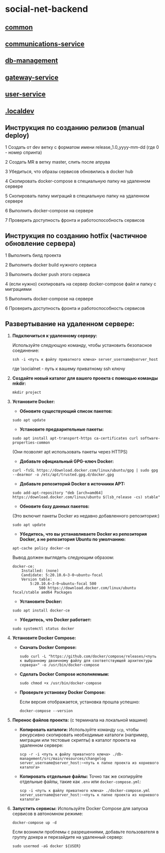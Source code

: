 # social-net-backend

## [common](./common/README.md)

## [communications-service](./communications-service/README.md)

## [db-management](./db-management/README.md)

## [gateway-service](./gateway-service/README.md)

## [user-service](./user-service/README.md)

## [.localdev](./.localdev/README.md)

## Инструкция по созданию релизов (manual deploy)
1 Создать от dev ветку с форматом имени release_1.0_yyyy-mm-dd (где 0 - номер спринта)

2 Создать MR в ветку master, слить после апрува

3 Убедиться, что образы сервисов обновились в docker hub

4 Cкопировать docker-compose в специальную папку на удаленном сервере

5 Скопировать папку миграций в специальную папку на удаленном сервере

6 Выполнить docker-compose на сервере

7 Проверить доступность фронта и работоспособность сервисов

## Инструкция по созданию hotfix (частичное обновление сервера)
1 Выполнить билд проекта

2 Выполнить docker build нужного сервиса

3 Выполнить docker push этого сервиса

4 (если нужно) скопировать на сервер docker-compose файл и папку с миграциями

5 Выполнить docker-compose на сервере

6 Проверить доступность фронта и работоспособность сервисов


## Развертывание на удаленном сервере:

1. **Подключиться к удаленному серверу:**
    
    Используйте следующую команду, чтобы установить безопасное соединение:
    ```
    ssh -i <путь к файлу приватного ключа> server_username@server_host
    ```
    где \socialnet - путь к вашему приватному ssh ключу

2. **Создайте новый каталог для вашего проекта с помощью команды mkdir:**
    ```
    mkdir project
    ```

3. **Установите Docker:**

   - **Обновите существующий список пакетов:**
    ```
    sudo apt update
    ```
   - **Установите предварительные пакеты:**
    ```
    sudo apt install apt-transport-https ca-certificates curl software-properties-common
    ```
   (Они позволят apt использовать пакеты через HTTPS)
   - **Добавьте официальный GPG-ключ Docker:**
    ```
    curl -fsSL https://download.docker.com/linux/ubuntu/gpg | sudo gpg --dearmor -o /etc/apt/trusted.gpg.d/docker.gpg
    ```
   - **Добавьте репозиторий Docker в источники APT:**
    ```
    sudo add-apt-repository "deb [arch=amd64] https://download.docker.com/linux/ubuntu $(lsb_release -cs) stable"
    ```
   - **Обновите базу данных пакетов:**

   (Это включит пакеты Docker из недавно добавленного репозитория:)
    ```
    sudo apt update
    ```
   - **Убедитесь, что вы устанавливаете Docker из репозитория Docker, а не репозитория Ubuntu по умолчанию:**
    ```
    apt-cache policy docker-ce
    ```
    Вывод должен выглядеть следующим образом:
    ```
    docker-ce:
        Installed: (none)
        Candidate: 5:20.10.6~3-0~ubuntu-focal
        Version table:
            5:20.10.6~3-0~ubuntu-focal 500
                500 https://download.docker.com/linux/ubuntu focal/stable amd64 Packages
    ```
   - **Установите Docker:**
    ```
    sudo apt install docker-ce
    ```
   - **Убедитесь, что Docker работает:**
    ```
    sudo systemctl status docker
    ```

4. **Установите Docker Compose:**
    - **Скачать Docker Compose:**
      
      ```
      sudo curl -L "https://github.com/docker/compose/releases/<путь к выбранному двоичному файлу для соответствующей архитектуры сервера>" -o /usr/bin/docker-compose
      ```
    - **Сделать Docker Compose исполняемым:**
      ```
      sudo chmod +x /usr/bin/docker-compose
      ```
    - **Проверьте установку Docker Compose:**
      
      Если версия отображается, установка прошла успешно:
      ```
      docker-compose --version
      ```

5. **Перенос файлов проекта:** (с терминала на локальной машине)
    - **Копировать каталоги:**
      Используйте команду `scp`, чтобы рекурсивно скопировать необходимые каталоги (например, миграции или тестовые скрипты) в каталог проекта на удаленном сервере:
      ```
      scp -r -i <путь к файлу приватного ключа> ./db-management/src/main/resources/changelog server_username@server_host:~<путь к папке проекта из корневого каталога>
      ```
    - **Копировать отдельные файлы:**
      Точно так же скопируйте отдельные файлы, такие как `.env` или `docker-compose.yml`:
      ```
      scp -i <путь к файлу приватного ключа> ./docker-compose.yml server_username@server_host:~<путь к папке проекта из корневого каталога>
      ```

6. **Запустить сервисы:**
   Используйте Docker Compose для запуска сервисов в автономном режиме:
    ```
    docker-compose up -d
    ```
    Если возникли проблемы с разрешениями, добавьте пользователя в группу докера и перезайдите на удаленный сервер:
    ```
    sudo usermod -aG docker ${USER}
    ```
